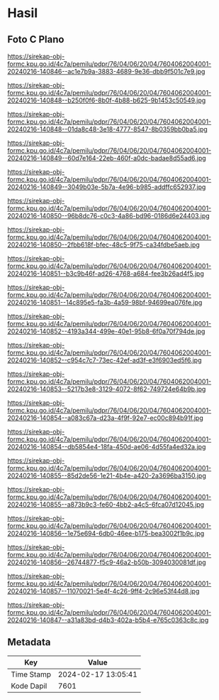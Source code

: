 # Hasil

## Foto C Plano

https://sirekap-obj-formc.kpu.go.id/4c7a/pemilu/pdpr/76/04/06/20/04/7604062004001-20240216-140846--ac1e7b9a-3883-4689-9e36-dbb9f501c7e9.jpg

https://sirekap-obj-formc.kpu.go.id/4c7a/pemilu/pdpr/76/04/06/20/04/7604062004001-20240216-140848--b250f0f6-8b0f-4b88-b625-9b1453c50549.jpg

https://sirekap-obj-formc.kpu.go.id/4c7a/pemilu/pdpr/76/04/06/20/04/7604062004001-20240216-140848--01da8c48-3e18-4777-8547-8b0359bb0ba5.jpg

https://sirekap-obj-formc.kpu.go.id/4c7a/pemilu/pdpr/76/04/06/20/04/7604062004001-20240216-140849--60d7e164-22eb-460f-a0dc-badae8d55ad6.jpg

https://sirekap-obj-formc.kpu.go.id/4c7a/pemilu/pdpr/76/04/06/20/04/7604062004001-20240216-140849--3049b03e-5b7a-4e96-b985-addffc652937.jpg

https://sirekap-obj-formc.kpu.go.id/4c7a/pemilu/pdpr/76/04/06/20/04/7604062004001-20240216-140850--96b8dc76-c0c3-4a86-bd96-0186d6e24403.jpg

https://sirekap-obj-formc.kpu.go.id/4c7a/pemilu/pdpr/76/04/06/20/04/7604062004001-20240216-140850--2fbb618f-bfec-48c5-9f75-ca34fdbe5aeb.jpg

https://sirekap-obj-formc.kpu.go.id/4c7a/pemilu/pdpr/76/04/06/20/04/7604062004001-20240216-140851--b3c9b46f-ad26-4768-a684-fee3b26ad4f5.jpg

https://sirekap-obj-formc.kpu.go.id/4c7a/pemilu/pdpr/76/04/06/20/04/7604062004001-20240216-140851--14c895e5-fa3b-4a59-98bf-94699ea076fe.jpg

https://sirekap-obj-formc.kpu.go.id/4c7a/pemilu/pdpr/76/04/06/20/04/7604062004001-20240216-140852--4193a344-499e-40e1-95b8-6f0a70f794de.jpg

https://sirekap-obj-formc.kpu.go.id/4c7a/pemilu/pdpr/76/04/06/20/04/7604062004001-20240216-140852--c954c7c7-73ec-42ef-ad3f-e3f6903ed5f6.jpg

https://sirekap-obj-formc.kpu.go.id/4c7a/pemilu/pdpr/76/04/06/20/04/7604062004001-20240216-140853--5217b3e8-3129-4072-8f62-749724e64b9b.jpg

https://sirekap-obj-formc.kpu.go.id/4c7a/pemilu/pdpr/76/04/06/20/04/7604062004001-20240216-140854--a083c67a-d23a-4f9f-92e7-ec00c894b91f.jpg

https://sirekap-obj-formc.kpu.go.id/4c7a/pemilu/pdpr/76/04/06/20/04/7604062004001-20240216-140854--db5854e4-18fa-450d-ae06-4d55fa4ed32a.jpg

https://sirekap-obj-formc.kpu.go.id/4c7a/pemilu/pdpr/76/04/06/20/04/7604062004001-20240216-140855--85d2de56-1e21-4b4e-a420-2a3696ba3150.jpg

https://sirekap-obj-formc.kpu.go.id/4c7a/pemilu/pdpr/76/04/06/20/04/7604062004001-20240216-140855--a873b9c3-fe60-4bb2-a4c5-6fca07d12045.jpg

https://sirekap-obj-formc.kpu.go.id/4c7a/pemilu/pdpr/76/04/06/20/04/7604062004001-20240216-140856--1e75e694-6db0-46ee-b175-bea3002f1b9c.jpg

https://sirekap-obj-formc.kpu.go.id/4c7a/pemilu/pdpr/76/04/06/20/04/7604062004001-20240216-140856--26744877-f5c9-46a2-b50b-3094030081df.jpg

https://sirekap-obj-formc.kpu.go.id/4c7a/pemilu/pdpr/76/04/06/20/04/7604062004001-20240216-140857--11070021-5e4f-4c26-9ff4-2c96e53f44d8.jpg

https://sirekap-obj-formc.kpu.go.id/4c7a/pemilu/pdpr/76/04/06/20/04/7604062004001-20240216-140847--a31a83bd-d4b3-402a-b5b4-e765c0363c8c.jpg


## Metadata

| Key        | Value               |
| ---------- | ------------------- |
| Time Stamp | 2024-02-17 13:05:41 |
| Kode Dapil | 7601                |




